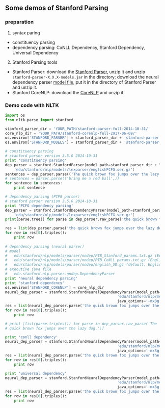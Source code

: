 ## Some demos of Stanford Parsing
### preparation
1. syntax paring
* constituency parsing
* dependency parsing: CoNLL Dependency, Stanford Dependency, Universal Dependency
2. Stanford Parsing tools
* Stanford Parser: download the [Stanford Parser](https://nlp.stanford.edu/software/lex-parser.shtml#Download), unzip it and unzip ```stanford-parser-X.X.X-models.jar``` in the directory; download the neural dependency parser [model file](https://nlp.stanford.edu/software/stanford-srparser-2014-10-23-models.jar), put it in the directory of Stanford Parser and unzip it.
* Stanford CoreNLP: download the [CoreNLP](https://stanfordnlp.github.io/CoreNLP/download.html) and unzip it.
### Demo code with NLTK
```python
import os
from nltk.parse import stanford

stanford_parser_dir = 'YOUR_PATH/stanford-parser-full-2014-10-31/'
core_nlp_dir = 'YOUR_PATH/stanford-corenlp-full-2017-06-09/'
os.environ['STANFORD_PARSER'] = stanford_parser_dir + 'stanford-parser.jar'
os.environ['STANFORD_MODELS'] = stanford_parser_dir + 'stanford-parser-3.5.0-models.jar'

# constituency parsing
# stanford parser version 3.5.0 2014-10-31
print 'constituency parsing'
dep_parser = stanford.StanfordParser(model_path=stanford_parser_dir + \
    'edu/stanford/nlp/models/lexparser/englishPCFG.ser.gz')
sentences = dep_parser.parse(('The quick brown fox jumps over the lazy dog.',))
# sentences = parser.parse(('bring me a red ball',))
for sentence in sentences:
    print sentence

# dependency parsing (PCFG parser)
# stanford parser version 3.5.0 2014-10-31
print 'PCFG dependency parsing'
dep_parser = stanford.StanfordDependencyParser(model_path=stanford_parser_dir + \
    'edu/stanford/nlp/models/lexparser/englishPCFG.ser.gz')
print[parse.tree() for parse in dep_parser.raw_parse('the quick brown fox jumps over the lazy dog')]

res = list(dep_parser.parse('the quick brown fox jumps over the lazy dog'.split()))
for row in res[0].triples():
    print row
    
# dependency parsing (neural parser)
# model
#   edu/stanford/nlp/models/parser/nndep/PTB_Stanford_params.txt.gz (English, Stanford Dependencies)
#   edu/stanford/nlp/models/parser/nndep/PTB_CoNLL_params.txt.gz (English, CoNLL Dependencies)
#   edu/stanford/nlp/models/parser/nndep/english_UD.gz (default, English, Universal Dependencies)
# executive java file
#   edu.stanford.nlp.parser.nndep.DependencyParser
print 'neural dependency parsing'
print 'stanford dependency'
os.environ['STANFORD_CORENLP'] = core_nlp_dir
neural_dep_parser = stanford.StanfordNeuralDependencyParser(model_path=stanford_parser_dir +
                                                   'edu/stanford/nlp/models/parser/nndep/PTB_Stanford_params.txt.gz',
                                                   java_options='-mx3g')
res = list(neural_dep_parser.parse('the quick brown fox jumps over the lazy dog'.split()))
for row in res[0].triples():
    print row

# print [list(parse.triples()) for parse in dep_parser.raw_parse('The
# quick brown fox jumps over the lazy dog.')]

print 'conll dependency'
neural_dep_parser = stanford.StanfordNeuralDependencyParser(model_path=stanford_parser_dir +
                                                   'edu/stanford/nlp/models/parser/nndep/PTB_CoNLL_params.txt.gz',
                                                   java_options='-mx3g')
res = list(neural_dep_parser.parse('the quick brown fox jumps over the lazy dog'.split()))
for row in res[0].triples():
    print row

print 'universal dependency'
neural_dep_parser = stanford.StanfordNeuralDependencyParser(model_path=stanford_parser_dir +
                                                   'edu/stanford/nlp/models/parser/nndep/english_UD.gz',
                                                   java_options='-mx3g')
res = list(neural_dep_parser.parse('the quick brown fox jumps over the lazy dog'.split()))
for row in res[0].triples():
    print row


```
